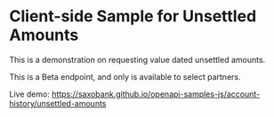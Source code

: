 # Client-side Sample for Unsettled Amounts 

This is a demonstration on requesting value dated unsettled amounts.

This is a Beta endpoint, and only is available to select partners. 

Live demo: https://saxobank.github.io/openapi-samples-js/account-history/unsettled-amounts
